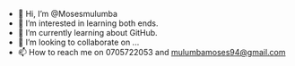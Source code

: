 - 👋 Hi, I’m @Mosesmulumba
- 👀 I’m interested in learning both ends.
- 🌱 I’m currently learning about GitHub.
- 💞️ I’m looking to collaborate on ...
- 📫 How to reach me on 0705722053 and mulumbamoses94@gmail.com

<!---
Mosesmulumba/Mosesmulumba is a ✨ special ✨ repository because its `README.md` (this file) appears on your GitHub profile.
You can click the Preview link to take a look at your changes.
--->
